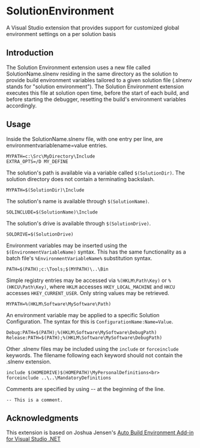 # SolutionEnvironment
A Visual Studio extension that provides support for customized global environment settings on a per solution basis

## Introduction

The Solution Environment extension uses a new file called SolutionName.slnenv residing in the same directory as the solution to provide build environment variables tailored to a given solution file (.slnenv stands for "solution environment").
The Solution Environment extension executes this file at solution open time, before the start of each build, and before starting the debugger, resetting the build's environment variables accordingly.

## Usage
Inside the SolutionName.slnenv file, with one entry per line, are environmentvariablename=value entries.

```
MYPATH=c:\Src\MyDirectory\Include
EXTRA_OPTS=/D MY_DEFINE
```

The solution's path is available via a variable called `$(SolutionDir)`. The solution directory does not contain a terminating backslash.
```
MYPATH=$(SolutionDir)\Include
```

The solution's name is available through `$(SolutionName)`.
```
SOLINCLUDE=$(SolutionName)\Include
```

The solution's drive is available through `$(SolutionDrive)`.
```
SOLDRIVE=$(SolutionDrive)
```

Environment variables may be inserted using the `$(EnvironmentVariableName)` syntax. This has the same functionality as a batch file's `%EnvironmentVariableName%` substitution syntax.
```
PATH=$(PATH);c:\Tools;$(MYPATH)\..\Bin
```

Simple registry entries may be accessed via `%(HKLM\Path\Key)` or `%(HKCU\Path\Key)`, where `HKLM` accesses `HKEY_LOCAL_MACHINE`
and `HKCU` accesses `HKEY_CURRENT_USER`. Only string values may be retrieved.
```
MYPATH=%(HKLM\Software\MySoftware\Path)
```

An environment variable may be applied to a specific Solution Configuration. The syntax for this is `ConfigurationName:Name=Value`.
```
Debug:PATH=$(PATH);%(HKLM\Software\MySoftware\DebugPath)
Release:PATH=$(PATH);%(HKLM\Software\MySoftware\DebugPath)
```

Other .slnenv files may be included using the `include` or `forceinclude` keywords. The filename following each keyword should not contain the .slnenv extension.
```
include $(HOMEDRIVE)$(HOMEPATH)\MyPersonalDefinitions<br>
forceinclude ..\..\MandatoryDefinitions
```

Comments are specified by using -- at the beginning of the line.
```
-- This is a comment.
```

## Acknowledgments

This extension is based on Joshua Jensen's [Auto Build Environment Add-in for Visual Studio .NET](https://www.codeproject.com/Articles/3218/Auto-Build-Environment-Add-in-for-Visual-Studio-NE)